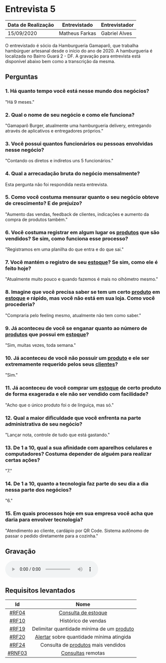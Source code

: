 # Entrevista 5

| Data de Realização | Entrevistado | Entrevistador   |
| ------------------ | ------------ | ---------------- |
| 15/09/2020         | Matheus Farkas      | Gabriel Alves |

O entrevistado é sócio da Hamburgueria Gamaparô, que trabalha hambúrguer artesanal desde o início do ano de 2020. A hamburgueria é localizada no Bairro Guará 2 - DF. A gravação para entrevista está disponível abaixo bem como a transcrição da mesma.

## Perguntas

### 1. Há quanto tempo você está nesse mundo dos negócios?

"Há 9 meses."

### 2. Qual o nome de seu negócio e como ele funciona?

"Gamaparô Burger, atualmente uma hamburgueria delivery, entregando através de aplicativos e entregadores próprios."

### 3. Você possui quantos funcionários ou pessoas envolvidas nesse negócio?

"Contando os diretos e indiretos uns 5 funcionários."

### 4. Qual a arrecadação bruta do negócio mensalmente?

Esta pergunta não foi respondida nesta entrevista.

### 5. Como você costuma mensurar quanto o seu negócio obteve de crescimento? E de prejuízo?

"Aumento das vendas, feedback de clientes, indicações e aumento da compra de produtos também."

### 6. Você costuma registrar em algum lugar os [produtos](Modeling/objeto?id=Produto) que são vendidos? Se sim, como funciona esse processo?

"Registramos em uma planilha do que entra e do que sai."

### 7. Você mantém o registro de seu [estoque](Modeling/objeto?id=Estoque)? Se sim, como ele é feito hoje?

"Atualmente muito pouco e quando fazemos é mais no olhômetro mesmo."

### 8. Imagine que você precisa saber se tem um certo [produto](Modeling/objeto?id=Produto) em [estoque](Modeling/objeto?id=Estoque) e rápido, mas você não está em sua loja. Como você procederia?
"Compraria pelo feeling mesmo, atualmente não tem como saber."

### 9. Já aconteceu de você se enganar quanto ao número de [produtos](Modeling/objeto?id=Produto) que possui em [estoque](Modeling/objeto?id=Estoque)?

"Sim, muitas vezes, toda semana."

### 10. Já aconteceu de você não possuir um [produto](Modeling/objeto?id=Produto) e ele ser extremamente requerido pelos seus [clientes](Modeling/objeto?id=usuário)?

"Sim."

### 11. Já aconteceu de você comprar um [estoque](Modeling/objeto?id=Estoque) de certo produto de forma exagerada e ele não ser vendido com facilidade?

"Acho que o único produto foi o de linguiça, mas só."

### 12. Qual a maior dificuldade que você enfrenta na parte administrativa de seu negócio?

"Lançar nota, controle de tudo que está gastando."

### 13. De 1 a 10, qual a sua afinidade com aparelhos celulares e computadores? Costuma depender de alguém para realizar certas ações?

"7."

### 14. De 1 a 10, quanto a tecnologia faz parte do seu dia a dia nessa parte dos negócios?

"6."

### 15. Em quais processos hoje em sua empresa você acha que daria para envolver tecnologia?

"Atendimento ao cliente, cardápio por QR Code. Sistema autônomo de passar o pedido diretamente para a cozinha."

## Gravação

<audio controls>
  <source src="https://unbarqdsw.github.io/2020.1_G12_Stock/assets/audios/interview/entrevistaMatheus.mp3" type="audio/mpeg">
</audio>

## Requisitos levantados
|                                     Id                                      |                Nome                 |
| :-------------------------------------------------------------------------: | :---------------------------------: |
| [#RF04](Elicitation/RequisitosElicitados.md?id=requisitos-funcionais)  | [Consulta de estoque](Modeling/verbo?id=Consultar-Produto) |
| [#RF10](Elicitation/RequisitosElicitados.md?id=requisitos-funcionais)  | Histórico de vendas |
| [#RF19](Elicitation/RequisitosElicitados.md?id=requisitos-funcionais)  | Delimitar quantidade mínima de um [produto](Modeling/objeto?id=Produto) |
| [#RF20](Elicitation/RequisitosElicitados.md?id=requisitos-funcionais)  | [Alertar](Modeling/verbo?id=Alertar) sobre quantidade mínima atingida |
| [#RF24](Elicitation/RequisitosElicitados.md?id=requisitos-funcionais)  | Consulta de [produtos](Modeling/objeto?id=Produto) mais vendidos |
| [#RNF03](Elicitation/RequisitosElicitados.md?id=requisitos-não-funcionais) | [Consultas](Modeling/verbo?id=Consultar-Produto) remotas | 